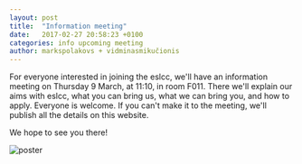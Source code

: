 ```yaml
---
layout: post
title:  "Information meeting"
date:   2017-02-27 20:58:23 +0100
categories: info upcoming meeting
author: markspolakovs + vidminasmikučionis
---
```


For everyone interested in joining the eslcc, we'll have an information meeting on Thursday 9 March, at 11:10, in room
F011. There we'll explain our aims with eslcc, what you can bring us, what we can bring you, and how to apply. Everyone
is welcome. If you can't make it to the meeting, we'll publish all the details on this website.

We hope to see you there!

![poster](http://eslcc-static.s3.amazonaws.com/poster-web.jpg)
